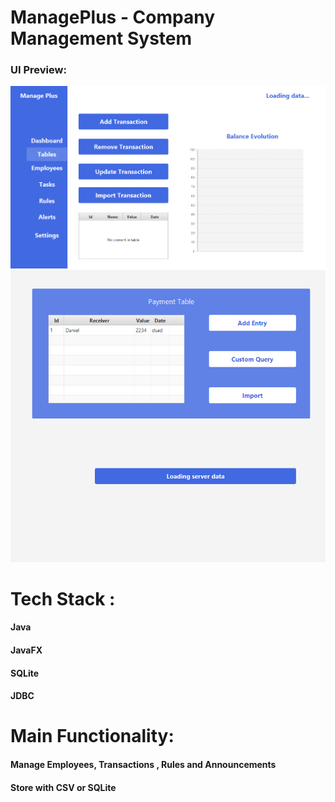 # ManagePlus - Company Management System

### UI Preview:

![preview](/git1.PNG)
![preview](/git2.PNG)

# Tech Stack : 
#### Java
#### JavaFX
#### SQLite
#### JDBC

# Main Functionality: 
#### Manage Employees, Transactions , Rules and Announcements
#### Store with CSV or SQLite
